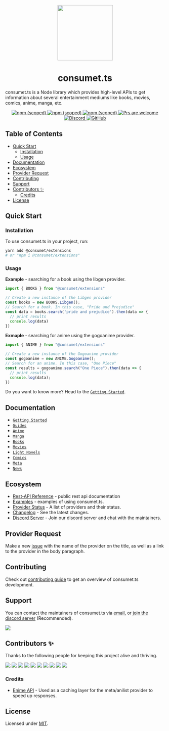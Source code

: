 <p align="center"><img src="https://consumet.org/images/consumetlogo.png" width="175"/></p>

<h1 align="center"> consumet.ts </h1>

consumet.ts is a Node library which provides high-level APIs to get information about several entertainment mediums like books, movies, comics, anime, manga, etc.

<p align="center">
  <a href="https://www.npmjs.com/package/@consumet/extensions">
    <img src="https://img.shields.io/npm/v/@consumet/extensions" alt="npm (scoped)">
  </a>
  <a href="https://github.com/consumet/consumet.ts/actions/workflows/npm-publish.yml">
    <img src="https://github.com/consumet/consumet.ts/actions/workflows/npm-publish.yml/badge.svg" alt="npm (scoped)">
  </a>
  <a href="https://github.com/consumet/consumet.ts/actions/workflows/codeql-analysis.yml">
    <img src="https://github.com/consumet/consumet.ts/actions/workflows/codeql-analysis.yml/badge.svg" alt="npm (scoped)">
  </a>
    <a href="https://discord.gg/qTPfvMxzNH">
    <img src="https://img.shields.io/badge/PRs-welcome-brightgreen.svg" alt="Prs are welcome">
  </a>
    <a href="https://discord.gg/qTPfvMxzNH">
      <img src="https://img.shields.io/discord/987492554486452315?color=7289da&label=discord&logo=discord&logoColor=7289da" alt="Discord">
    </a>
      <a href="https://github.com/consumet/consumet.ts/blob/master/LICENSE">
    <img src="https://img.shields.io/npm/l/@consumet/extensions" alt="GitHub">
  </a>
</p>

<h2> Table of Contents </h2>

- [Quick Start](#quick-start)
  - [Installation](#installation)
  - [Usage](#usage)
- [Documentation](#documentation)
- [Ecosystem](#ecosystem)
- [Provider Request](#provider-request)
- [Contributing](#contributing)
- [Support](#support)
- [Contributors ✨](#contributors-)
  - [Credits](#credits)
- [License](#license)

## Quick Start

### Installation

To use consumet.ts in your project, run:
```bash
yarn add @consumet/extensions
# or "npm i @consumet/extensions"
```

### Usage

**Example** - searching for a book using the libgen provider.
```ts
import { BOOKS } from "@consumet/extensions"

// Create a new instance of the Libgen provider
const books = new BOOKS.Libgen();
// Search for a book. In this case, "Pride and Prejudice"
const data = books.search('pride and prejudice').then(data => {
  // print results
  console.log(data)
})
```

**Exmaple** - searching for anime using the gogoanime provider.
```ts
import { ANIME } from "@consumet/extensions"

// Create a new instance of the Gogoanime provider
const gogoanime = new ANIME.Gogoanime();
// Search for an anime. In this case, "One Piece"
const results = gogoanime.search("One Piece").then(data => {
  // print results
  console.log(data);
})
```

Do you want to know more? Head to the [`Getting Started`](https://github.com/consumet/consumet.ts/tree/master/docs/guides/getting-started.md).

## Documentation
- [`Getting Started`](./docs/guides/getting-started.md)
- [`Guides`](https://github.com/consumet/consumet.ts/tree/master/docs)
- [`Anime`](./docs/guides/anime.md)
- [`Manga`](./docs/guides/manga.md)
- [`Books`](./docs/guides/books.md)
- [`Movies`](./docs/guides/movies.md)
- [`Light Novels`](./docs/guides/light-novels.md)
- [`Comics`](./docs/guides/comics.md)
- [`Meta`](./docs/guides/meta.md)
- [`News`](./docs/guides/news.md)

## Ecosystem
- [Rest-API Reference](https://docs.consumet.org/) - public rest api documentation
- [Examples](https://github.com/consumet/consumet.ts/tree/master/examples) - examples of using consumet.ts.
- [Provider Status](https://github.com/consumet/providers-status/blob/main/README.md) - A list of providers and their status.
- [Changelog](https://github.com/consumet/consumet.ts/blob/master/CHANGELOG.md) - See the latest changes.
- [Discord Server](https://discord.gg/qTPfvMxzNH) - Join our discord server and chat with the maintainers.

## Provider Request
Make a new [issue](https://github.com/consumet/consumet.ts/issues/new?assignees=&labels=provider+request&template=provider-request.yml) with the name of the provider on the title, as well as a link to the provider in the body paragraph.

## Contributing
Check out [contributing guide](https://github.com/consumet/consumet.ts/blob/master/CONTRIBUTING.md) to get an overview of consumet.ts development.

## Support
You can contact the maintainers of consumet.ts via [email](mailto:consumet.org@gmail.com), or [join the discord server](https://discord.gg/qTPfvMxzNH) (Recommended).

<a href="https://discord.gg/qTPfvMxzNH">
   <img src="https://discordapp.com/api/guilds/987492554486452315/widget.png?style=banner2">
</a>

## Contributors ✨
Thanks to the following people for keeping this project alive and thriving.

[![](https://avatars.githubusercontent.com/u/57333995?s=50)](https://github.com/riimuru) [![](https://avatars.githubusercontent.com/u/80477926?s=50)](https://github.com/prince-ao) [![](https://avatars.githubusercontent.com/u/98132263?s=50)](https://github.com/JLdev0) [![](https://avatars.githubusercontent.com/u/48152635?s=50)](https://github.com/notSagyo) [![](https://avatars.githubusercontent.com/u/23521035?s=50)](https://github.com/vanelk) [![](https://avatars.githubusercontent.com/u/53954981?s=50)](https://github.com/aidanjuma) [![](https://avatars.githubusercontent.com/u/33759526?s=50)](https://github.com/5H4D0WILA) [![](https://avatars.githubusercontent.com/u/85594230?s=50)](https://github.com/LuckyYam) [![](https://avatars.githubusercontent.com/u/20222292?s=50)](https://github.com/NADESHIKON) [![](https://avatars.githubusercontent.com/u/16653389?s=50)](https://github.com/ErrorErrorError)

### Credits
- [Enime API](https://github.com/Enime-Project/api.enime.moe) - Used as a caching layer for the meta/anilist provider to speed up responses. 

## License
Licensed under [MIT](./LICENSE).
